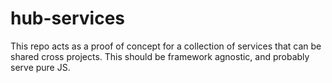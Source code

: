 # hub-services


This repo acts as a proof of concept for a collection of services that can be shared cross projects. This should be framework agnostic, and probably serve pure JS.
